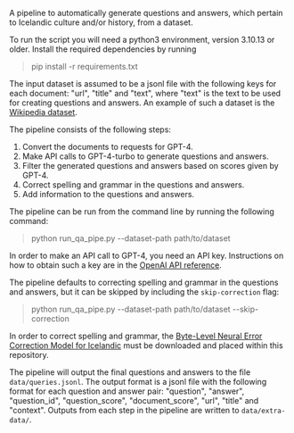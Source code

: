 A pipeline to automatically generate questions and answers, which pertain to Icelandic culture and/or history, from a dataset.

To run the script you will need a python3 environment, version 3.10.13 or older. Install the required dependencies by running
> pip install -r requirements.txt

The input dataset is assumed to be a jsonl file with the following keys for each document: "url", "title" and "text", where "text" is the text to be used for creating questions and answers. An example of such a dataset is the [Wikipedia dataset](https://huggingface.co/datasets/wikimedia/wikipedia). 

The pipeline consists of the following steps:
1. Convert the documents to requests for GPT-4.
2. Make API calls to GPT-4-turbo to generate questions and answers.
3. Filter the generated questions and answers based on scores given by GPT-4.
4. Correct spelling and grammar in the questions and answers.
5. Add information to the questions and answers.

The pipeline can be run from the command line by running the following command:
> python run_qa_pipe.py --dataset-path path/to/dataset

In order to make an API call to GPT-4, you need an API key. Instructions on how to obtain such a key are in the [OpenAI API reference](https://platform.openai.com/docs/api-reference/authentication).

The pipeline defaults to correcting spelling and grammar in the questions and answers, but it can be skipped by including the `skip-correction` flag:
> python run_qa_pipe.py --dataset-path path/to/dataset --skip-correction

In order to correct spelling and grammar, the [Byte-Level Neural Error Correction Model for Icelandic](http://hdl.handle.net/20.500.12537/324) must be downloaded and placed within this repository.

The pipeline will output the final questions and answers to the file `data/queries.jsonl`. The output format is a jsonl file with the following format for each question and answer pair: "question", "answer", "question_id", "question_score", "document_score", "url", "title" and "context". Outputs from each step in the pipeline are written to `data/extra-data/`.
